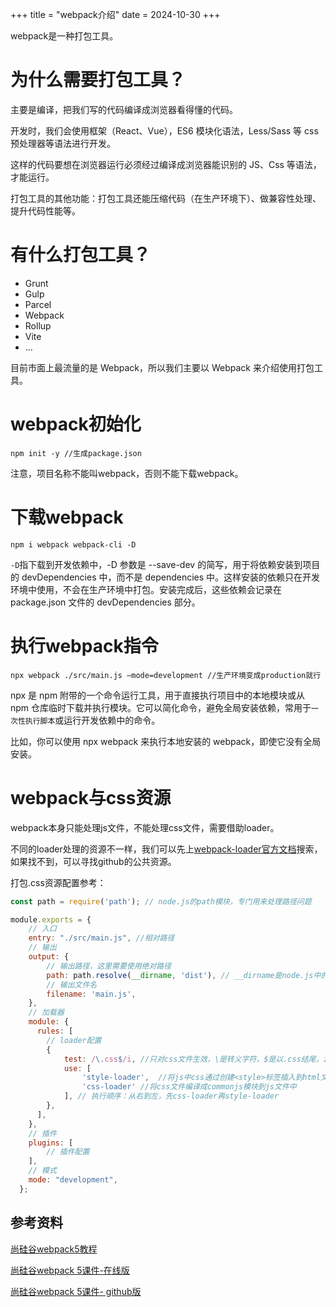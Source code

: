 +++
title = "webpack介绍"
date = 2024-10-30
+++

webpack是一种打包工具。

# 为什么需要打包工具？

主要是编译，把我们写的代码编译成浏览器看得懂的代码。

开发时，我们会使用框架（React、Vue），ES6 模块化语法，Less/Sass 等 css 预处理器等语法进行开发。

这样的代码要想在浏览器运行必须经过编译成浏览器能识别的 JS、Css 等语法，才能运行。

打包工具的其他功能：打包工具还能压缩代码（在生产环境下）、做兼容性处理、提升代码性能等。

# 有什么打包工具？

* Grunt
* Gulp
* Parcel
* Webpack
* Rollup
* Vite
* ...

目前市面上最流量的是 Webpack，所以我们主要以 Webpack 来介绍使用打包工具。

# webpack初始化

```
npm init -y //生成package.json
```

注意，项目名称不能叫webpack，否则不能下载webpack。

# 下载webpack

```
npm i webpack webpack-cli -D
```
`-D`指下载到开发依赖中，-D 参数是 --save-dev 的简写，用于将依赖安装到项目的 devDependencies 中，而不是 dependencies 中。这样安装的依赖只在开发环境中使用，不会在生产环境中打包。安装完成后，这些依赖会记录在 package.json 文件的 devDependencies 部分。

# 执行webpack指令

```
npx webpack ./src/main.js —mode=development //生产环境变成production就行
```

npx 是 npm 附带的一个命令运行工具，用于直接执行项目中的本地模块或从 npm 仓库临时下载并执行模块。它可以简化命令，避免全局安装依赖，常用于`一次性执行脚本`或运行开发依赖中的命令。

比如，你可以使用 npx webpack 来执行本地安装的 webpack，即使它没有全局安装。

# webpack与css资源

webpack本身只能处理js文件，不能处理css文件，需要借助loader。

不同的loader处理的资源不一样，我们可以先上[webpack-loader官方文档](https://webpack.docschina.org/loaders/)搜索，如果找不到，可以寻找github的公共资源。

打包.css资源配置参考：

```javascript
const path = require('path'); // node.js的path模块，专门用来处理路径问题

module.exports = {
    // 入口
    entry: "./src/main.js", //相对路径
    // 输出
    output: {
        // 输出路径，这里需要使用绝对路径
        path: path.resolve(__dirname, 'dist'), // __dirname是node.js中的一个全局变量，它指当前文件夹
        // 输出文件名
        filename: 'main.js',
    },
    // 加载器
    module: {
      rules: [
        // loader配置
        {
            test: /\.css$/i, //只对css文件生效，\是转义字符，$是以.css结尾，i指insensitive，不区分大小写
            use: [
                'style-loader',  //将js中css通过创建<style>标签插入到html文件的head中
                'css-loader' //将css文件编译成commonjs模块到js文件中
            ], // 执行顺序：从右到左，先css-loader再style-loader
        },
      ],
    },
    // 插件
    plugins: [
        // 插件配置
    ],
    // 模式
    mode: "development",
  };
```


## 参考资料
[尚硅谷webpack5教程](https://www.youtube.com/watch?v=SDax2729ZCY&list=PLmOn9nNkQxJHJY0qweOe4DIBWNAu6Oxrh)

[尚硅谷webpack 5课件-在线版](https://yk2012.github.io/sgg_webpack5/base/#%E4%B8%BA%E4%BB%80%E4%B9%88%E9%9C%80%E8%A6%81%E6%89%93%E5%8C%85%E5%B7%A5%E5%85%B7)

[尚硅谷webpack 5课件- github版](https://github.com/thinkcodee/webpack5-docs/tree/master)





